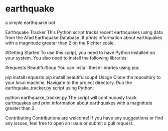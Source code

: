 # earthquake
a simple earthquake bot

Earthquake Tracker
This Python script tracks recent earthquakes using data from the Afad Earthquake Database. It prints information about earthquakes with a magnitude greater than 2 on the Richter scale.

#Getting Started
To use this script, you need to have Python installed on your system. You also need to install the following libraries:

#requests
BeautifulSoup
You can install these libraries using pip:

pip install requests
pip install beautifulsoup4
Usage
Clone the repository to your local machine.
Navigate to the project directory.
Run the earthquake_tracker.py script using Python:

python earthquake_tracker.py
The script will continuously track earthquakes and print information about earthquakes with a magnitude greater than 2.

Contributing
Contributions are welcome! If you have any suggestions or find any issues, feel free to open an issue or submit a pull request.

